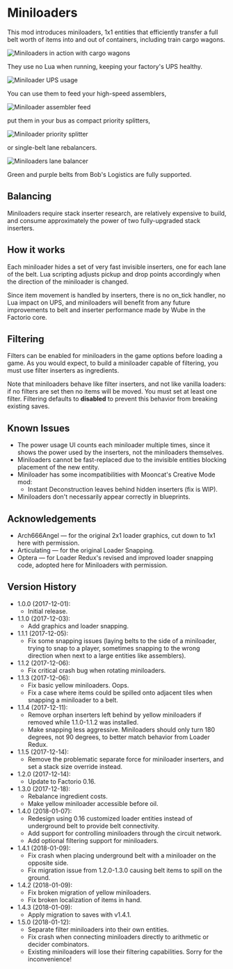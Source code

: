 # Miniloaders

This mod introduces miniloaders, 1x1 entities that efficiently transfer a full
belt worth of items into and out of containers, including train cargo wagons.

![Miniloaders in action with cargo wagons](https://github.com/mspielberg/factorio-miniloader/raw/master/cargo_unload.gif)

They use no Lua when running, keeping your factory's UPS healthy.

![Miniloader UPS usage](https://github.com/mspielberg/factorio-miniloader/raw/master/ups_cost.png)

You can use them to feed your high-speed assemblers,

![Miniloader assembler feed](https://github.com/mspielberg/factorio-miniloader/raw/master/assemblerdemo.png)

put them in your bus as compact priority splitters,

![Miniloader priority splitter](https://github.com/mspielberg/factorio-miniloader/raw/master/priority_split.gif)

or single-belt lane rebalancers.

![Miniloaders lane balancer](https://github.com/mspielberg/factorio-miniloader/raw/master/lane_rebalance.png)

Green and purple belts from Bob's Logistics are fully supported.

## Balancing

Miniloaders require stack inserter research, are relatively expensive to build,
and consume approximately the power of two fully-upgraded stack inserters.

## How it works

Each miniloader hides a set of very fast invisible inserters, one for each lane
of the belt.  Lua scripting adjusts pickup and drop points accordingly when the
direction of the miniloader is changed.

Since item movement is handled by inserters, there is no on_tick handler, no Lua
impact on UPS, and miniloaders will benefit from any future improvements to belt
and inserter performance made by Wube in the Factorio core.

## Filtering

Filters can be enabled for miniloaders in the game options before loading a game.
As you would expect, to build a miniloader capable of filtering, you must use
filter inserters as ingredients.

Note that miniloaders behave like filter inserters, and not like vanilla loaders:
if no filters are set then no items will be moved. You must set at least one filter.
Filtering defaults to __disabled__ to prevent this behavior from breaking existing
saves.

## Known Issues

* The power usage UI counts each miniloader multiple times, since it shows the
  power used by the inserters, not the miniloaders themselves.
* Miniloaders cannot be fast-replaced due to the invisible entities blocking
  placement of the new entity.
* Miniloader has some incompatibilities with Mooncat's Creative Mode mod:
    * Instant Deconstruction leaves behind hidden inserters (fix is WIP).
* Miniloaders don't necessarily appear correctly in blueprints.


## Acknowledgements

* Arch666Angel &mdash; for the original 2x1 loader graphics, cut down to 1x1 here
  with permission.
* Articulating &mdash; for the original Loader Snapping.
* Optera &mdash; for Loader Redux's revised and improved loader snapping code, adopted
  here for Miniloaders with permission.

## Version History

* 1.0.0 (2017-12-01):
    * Initial release.
* 1.1.0 (2017-12-03):
    * Add graphics and loader snapping.
* 1.1.1 (2017-12-05):
    * Fix some snapping issues (laying belts to the side of a miniloader, trying to snap to a player, sometimes snapping to the wrong direction when next to a large entities like assemblers).
* 1.1.2 (2017-12-06):
    * Fix critical crash bug when rotating miniloaders.
* 1.1.3 (2017-12-06):
    * Fix basic yellow miniloaders.  Oops.
    * Fix a case where items could be spilled onto adjacent tiles when snapping a miniloader to a belt.
* 1.1.4 (2017-12-11):
    * Remove orphan inserters left behind by yellow miniloaders if removed while 1.1.0-1.1.2 was installed.
    * Make snapping less aggressive.  Miniloaders should only turn 180 degrees, not 90 degrees, to better match behavior from Loader Redux.
* 1.1.5 (2017-12-14):
    * Remove the problematic separate force for miniloader inserters, and set a stack size override instead.
* 1.2.0 (2017-12-14):
    * Update to Factorio 0.16.
* 1.3.0 (2017-12-18):
    * Rebalance ingredient costs.
    * Make yellow miniloader accessible before oil.
* 1.4.0 (2018-01-07):
    * Redesign using 0.16 customized loader entities instead of underground belt to provide belt connectivity.
    * Add support for controlling miniloaders through the circuit network. 
    * Add optional filtering support for miniloaders.
* 1.4.1 (2018-01-09):
    * Fix crash when placing underground belt with a miniloader on the opposite side.
    * Fix migration issue from 1.2.0-1.3.0 causing belt items to spill on the ground.
* 1.4.2 (2018-01-09):
    * Fix broken migration of yellow miniloaders.
    * Fix broken localization of items in hand.
* 1.4.3 (2018-01-09):
    * Apply migration to saves with v1.4.1.
* 1.5.0 (2018-01-12):
    * Separate filter miniloaders into their own entities.
    * Fix crash when connecting miniloaders directly to arithmetic or decider combinators.
    * Existing miniloaders will lose their filtering capabilities. Sorry for the inconvenience!
